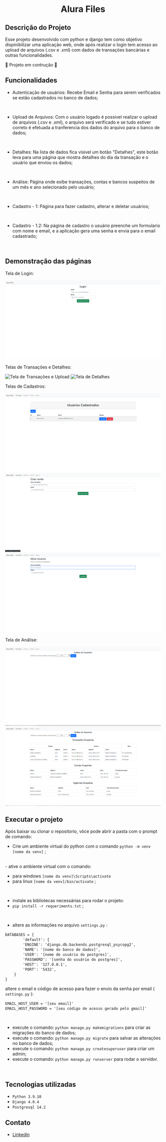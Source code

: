 <h1 align="center"> Alura Files</h1>

## Descrição do Projeto
Esse projeto desenvolvido com python e django tem como objetivo dispinibilizar uma aplicação web, onde após realizar o login tem acesso ao upload de arquivos (.csv e .xml) com dados de transações bancárias e outras funcionalidades.

:construction: Projeto em contrução :construction:

## Funcionalidades

- Autenticação de usuários: Recebe Email e Senha para serem verificados se estão cadastrados no banco de dados;
</br>

- Upload de Arquivos: Com o usuário logado é possivel realizar o upload de arquivos (.csv e .xml), o arquivo será verificado e se tudo estiver correto é efetuada a tranferencia dos dados do arquivo para o banco de dados;
</br> 

- Detalhes: Na lista de dados fica visivel um botão "Detalhes", este botão leva para uma página que mostra detalhes do dia da transação e o usuário que enviou os dados; 
</br> 

- Análise: Página onde exibe transações, contas e bancos suspeitos de um mês e ano selecionado pelo usuário;
</br> 

- Cadastro - 1: Página para fazer cadastro, alterar e deletar usuários;
</br> 

 - Cadastro - 1.2: Na página de cadastro o usuário preenche um formulario com nome e email, e a aplicação gera uma senha e envia para o email cadastrado;
</br>

## Demonstração das páginas

<p>Tela de Login:</p>

![Tela de Login](/images/login.png)

<p>Telas de Transações e Detalhes:</p>

![Tela de Transações e Upload](/images/transa%C3%A7oes.png)
![Tela de Detalhes](/images/transaçoes_detalhes.png)

<p>Telas de Cadastros:</p>

![Tela de Cadastros](/images/cadastro.png)
![Tela de Novo usuário](/images/cadastro_novo.png)
![Tela de Alteração](/images/cadastro_alterar.png)

<p>Tela de Análise:</p>

![Tela de Analise](/images/analise.png)
![Tela de Análise com dados](images/analise_dados.png)

## Executar o projeto

Após baixar ou clonar o repositorio, vôce pode abrir a pasta com o prompt de comando:

- Crie um ambiente virtual do python com o comando  `python -m venv [nome da venv]` ;
</br>
- ative o ambiente virtual com o comando:

 - para windows  ` [nome da venv]\Scripts\activate ` 
 - para linux  ` [nome da venv]/bin/activate `  ;
</br>

- instale as bibliotecas necessárias para rodar o projeto:
 - `pip install -r requeriments.txt` ;
</br>

- altere as informações no arquivo  ```settings.py``` :

```
DATABASES = {
        'default': {
        'ENGINE': 'django.db.backends.postgresql_psycopg2',
        'NAME': '[nome do banco de dados]',
        'USER': '[nome de usuário do postgres]',
        'PASSWORD': '[senha do usuário do postgres]',
        'HOST': '127.0.0.1',
        'PORT': '5432',
    }
}
```

altere o email e código de acesso para fazer o envio da senha por email ( `settings.py` ):

```
EMAIL_HOST_USER = '[seu email]'
EMAIL_HOST_PASSWORD = '[seu código de acesso gerado pelo gmail]'
```

</br>

- execute o comando:  `python manage.py makemigrations`  para criar as migrações do banco de dados;
- execute o comando: `python manage.py migrate` para salvar as alterações no banco de dados;
- execute o comando: `python manage.py createsuperuser` para criar um admin;
- execute o comando: `python manage.py runserver` para rodar o servidor.
</br>

## Tecnologias utilizadas

- `Python 3.9.10`
- `Django 4.0.4`
- `Postgresql 14.2`

## Contato

- [Linkedin](https://www.linkedin.com/in/paulo-sergio-silva-junior-b6a72813b/)
   




